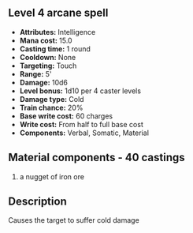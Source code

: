 ## Level 4 arcane spell

- **Attributes:** Intelligence
- **Mana cost:** 15.0
- **Casting time:** 1 round
- **Cooldown:** None
- **Targeting:** Touch
- **Range:** 5'
- **Damage:** 10d6
- **Level bonus:** 1d10 per 4 caster levels
- **Damage type:** Cold
- **Train chance:** 20%
- **Base write cost:** 60 charges
- **Write cost:** From half to full base cost
- **Components:** Verbal, Somatic, Material

## Material components - 40 castings

1. a nugget of iron ore

## Description

Causes the target to suffer cold damage

